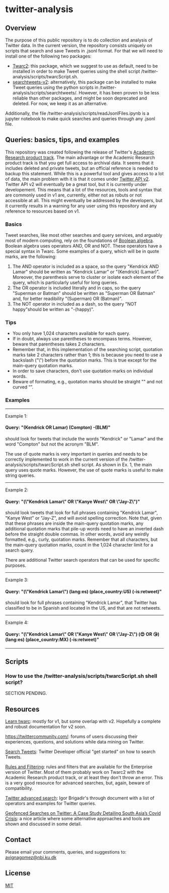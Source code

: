 # twitter-analysis

<!-- ## Contents
 - [Overview](#Overview)
 - [Queries](#Queries)
 - [Resources](#Resources)
 - [Contact](#Contact)
 - [License](#License) -->

## Overview
The purpose of this public repository is to do collection and analysis of Twitter data.
In the current version, the repository consists uniquely on scripts that search and save Tweets in .jsonl format. 
For that we will need to install one of the following two packages:
  - [Twarc2](https://twarc-project.readthedocs.io/en/latest/twarc2/): this package, which we suggest to use as default, need to be installed in order to make Tweet queries using the shell script /twitter-analysis/scripts/twarcScript.sh.
  - [searchtweets-v2](https://pypi.org/project/searchtweets-v2/): alternatively, this package can be installed to make Tweet queries using the python scripts in /twitter-analysis/scripts/searchtweets/. However, it has been proven to be less reliable than other packages, and might be soon deprecated and deleted. For now, we keep it as an alternative.

Additionally, the file /twitter-analysis/scripts/readJsonlFiles.ipynb is a jupyter notebook to make quick searches and queries through any .jsonl file.


## Queries: basics, tips, and examples
This repository was created following the release of Twitter's [Academic Research product track](https://developer.twitter.com/en/solutions/academic-research).
The main advantage or the Academic Research product track is that you get full access to archival data. 
It seems that it includes deleted and private tweets, but an official reference is needed to backup this statement.
While this is a powerful tool and gives access to a lot of data, the main problem with it is that it comes under [Twitter API v2](https://developer.twitter.com/en/docs/twitter-api/early-access).
Twitter API v2 will eventually be a great tool, but it is currently under developement.
This means that a lot of the resources, tools and syntax that are commonly used in v1 are, currently, either not as robuts or not accessible at all.
This might eventually be addressed by the developers, but it currently results in a warning for any user using this repository and any reference to resources based on v1.

### Basics
Tweet searches, like most other searches and query services, and arguably most of modern computing, rely on the foundations of [Boolean algebra](https://en.wikipedia.org/wiki/Boolean_algebra).
Boolean algebra uses operators AND, OR and NOT.
These operators have a special syntax in Twarc.
Some examples of a query, which will be in quote marks, are the following:

1. The AND operator is included as a space, so the query "Kendrick AND Lamar" should be written as "Kendrick Lamar" or "(Kendrick) (Lamar)". Moreover, the parenthesis serve to cluster or isolate each element of the query, which is particularly useful for long queries.
2. The OR operator is included literally and in caps, so the query "Superman or Batman" should be written as "Superman OR Batman" and, for better readibility "(Superman) OR (Batman)".
3. The NOT operator in included as a dash, so the query "NOT happy"should be written as "-(happy)".

### Tips
  - You only have 1,024 characters available for each query.
  - If in doubt, always use parentheses to encompass terms. However, beware that parentheses takes 2 characters.
  - Remember that, in this implementation of the searching script, quotation marks take 2 characters rather than 1; this is because you need to use a backslash ("\\") before the quotation marks. This is true except for the main-query quotation marks.
  - In order to save characters, don't use quotation marks on individual words.
  - Beware of formating, e.g., quotation marks should be straight "" and not curved “”.

### Examples
---
Example 1: 

#### Query: "(Kendrick OR Lamar) (Compton) -(BLM)" 

should look for tweets that include the words "Kendrick" or "Lamar" and the word "Compton" but not the acronym "BLM".

The use of quote marks is very important in queries and needs to be correctly implemented to work in the current version of the /twitter-analysis/scripts/twarcScript.sh shell script. As shown in Ex. 1, the main query uses quote marks. However, the use of quote marks is useful to make string queries.

---
Example 2: 

#### Query: "(\\"Kendrick Lamar\\" OR \\"Kanye West\\" OR \\"Jay-Z\\")"

should look tweets that look for full phrases containing "Kendrick Lamar", "Kanye West" or "Jay-Z", and will avoid spelling correction. Note that, given that these phrases are inside the main-query quotation marks, any additional quotation marks that pile-up words need to have an inverted dash before the straight double commas. In other words, avoid any weirdly formatted, e.g., curly, quotation marks. Remember that all characters, but the main-query quotation marks, count in the 1,024 character limit for a search query.

There are additional Twitter search operators that can be used for specific purposes.

---
Example 3:

#### Query: "(\\"Kendrick Lamar\\") (lang:es) (place_country:US) (-is:retweet)"

should look for full phrases containing "Kendrick Lamar", that Twitter has classified to be in Spanish and located in the US, and that are not retweets.

---
Example 4:

#### Query: "(\\"Kendrick Lamar\\" OR \\"Kanye West\\" OR \\"Jay-Z\\") (😍 OR 😘) (lang:es) (place_country:MX) (-is:retweet)"

---

## Scripts
### How to use the /twitter-analysis/scripts/twarcScript.sh shell script?
SECTION PENDING.

## Resources
[Learn twarc](https://scholarslab.github.io/learn-twarc/): mostly for v1, but some overlap with v2. Hopefully a complete and robust documentation for v2 soon.

https://twittercommunity.com/: forums of users discussing their experiences, questions, and solutions while data mining on Twitter.

[Search Tweets](https://developer.twitter.com/en/docs/twitter-api/tweets/search/introduction): Twitter Developer official "get started" on how to search Tweets.

[Rules and Filtering](https://developer.twitter.com/en/docs/twitter-api/enterprise/rules-and-filtering/operators-by-product): rules and filters that are available for the Enterprise version of Twitter. Most of them probably work on Twarc2 with the Academic Research product track, or at least they don't throw an error. This is a very good resource for advanced searches, but, again, beware of compatibility.

[Twitter advanced search](https://github.com/igorbrigadir/twitter-advanced-search): Igor Brigadir's through document with a list of operators and examples for Twitter queries. 

[Geofenced Searches on Twitter: A Case Study Detailing South Asia’s Covid Crisis](https://www.bellingcat.com/resources/2021/05/19/geofenced-searches-on-twitter-a-case-study-detailing-south-asias-covid-crisis/): a nice article where some alternative approaches and tools are shown and discussed in some detail.


## Contact
Please email your comments, queries, and suggestions to: avignagomez@nbi.ku.dk


## License
[MIT](https://choosealicense.com/licenses/mit/)
